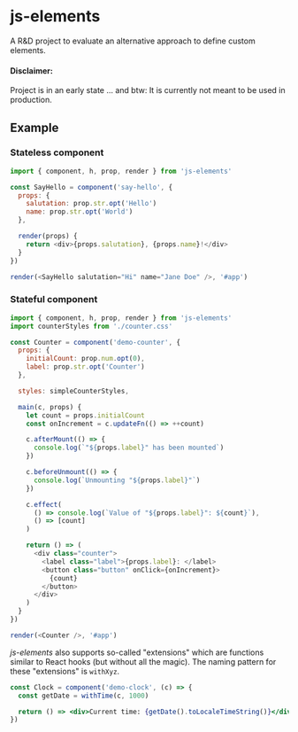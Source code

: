 # js-elements

A R&D project to evaluate an alternative approach to define custom elements.

#### Disclaimer:

Project is in an early state ...
and btw: It is currently not meant to be used in production.

## Example

### Stateless component

```js
import { component, h, prop, render } from 'js-elements'

const SayHello = component('say-hello', {
  props: {
    salutation: prop.str.opt('Hello')
    name: prop.str.opt('World')
  },

  render(props) {
    return <div>{props.salutation}, {props.name}!</div>
  }
})

render(<SayHello salutation="Hi" name="Jane Doe" />, '#app')
```

### Stateful component

```js
import { component, h, prop, render } from 'js-elements'
import counterStyles from './counter.css'

const Counter = component('demo-counter', {
  props: {
    initialCount: prop.num.opt(0),
    label: prop.str.opt('Counter')
  },

  styles: simpleCounterStyles,

  main(c, props) {
    let count = props.initialCount
    const onIncrement = c.updateFn(() => ++count)

    c.afterMount(() => {
      console.log(`"${props.label}" has been mounted`)
    })

    c.beforeUnmount(() => {
      console.log(`Unmounting "${props.label}"`)
    })

    c.effect(
      () => console.log(`Value of "${props.label}": ${count}`),
      () => [count]
    )

    return () => (
      <div class="counter">
        <label class="label">{props.label}: </label>
        <button class="button" onClick={onIncrement}>
          {count}
        </button>
      </div>
    )
  }
})

render(<Counter />, '#app')
```

_js-elements_ also supports so-called "extensions" which are
functions similar to React hooks (but without all the magic).
The naming pattern for these "extensions" is `withXyz`.

```jsx
const Clock = component('demo-clock', (c) => {
  const getDate = withTime(c, 1000)

  return () => <div>Current time: {getDate().toLocaleTimeString()}</div>
})
```
